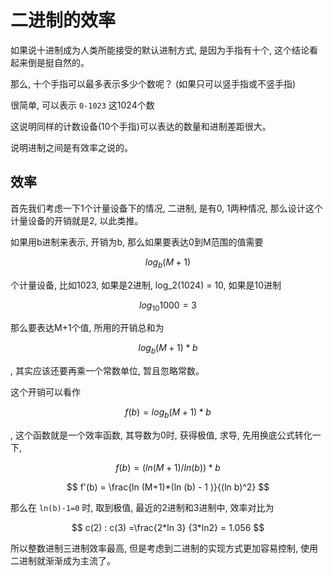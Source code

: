 # 二进制的效率

如果说十进制成为人类所能接受的默认进制方式, 是因为手指有十个, 这个结论看起来倒是挺自然的。 

那么, 十个手指可以最多表示多少个数呢？ (如果只可以竖手指或不竖手指)

很简单, 可以表示 `0-1023` 这1024个数

这说明同样的计数设备(10个手指)可以表达的数量和进制差距很大。 

说明进制之间是有效率之说的。 

## 效率

首先我们考虑一下1个计量设备下的情况, 二进制, 是有0, 1两种情况, 那么设计这个计量设备的开销就是2, 以此类推。 

如果用b进制来表示, 开销为b, 那么如果要表达0到M范围的值需要

$$ log_b( M + 1 ) $$

个计量设备, 
比如1023, 如果是2进制, log_2(1024) = 10, 如果是10进制 

$$ log_{10}{1000} = 3 $$

那么要表达M+1个值, 所用的开销总和为 

$$ log_b(M+1)*b $$ 

, 其实应该还要再乘一个常数单位, 暂且忽略常数。 

这个开销可以看作 

$$ f(b) = log_b(M+1)*b $$ 

, 这个函数就是一个效率函数, 其导数为0时, 获得极值, 求导, 先用换底公式转化一下, 

$$ f(b) = (ln(M+1)/ln(b))*b $$ 

$$ f'(b) = \frac{ln (M+1)*(ln (b) - 1 )}{(ln b)^2} $$

那么在 `ln(b)-1=0` 时, 取到极值, 最近的2进制和3进制中, 效率对比为

$$ c(2) : c(3) =\frac{2*ln 3} {3*ln2} = 1.056 $$

所以整数进制三进制效率最高, 但是考虑到二进制的实现方式更加容易控制, 使用二进制就渐渐成为主流了。 
